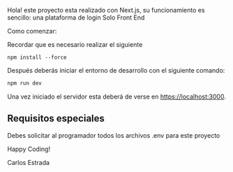 Hola! este proyecto esta realizado con Next.js, su funcionamiento es sencillo: una plataforma de login Solo Front End

Como comenzar:

Recordar que es necesario realizar el siguiente

```
npm install --force
```

Después deberás iniciar el entorno de desarrollo con el siguiente comando:

```bash
npm run dev
```

Una vez iniciado el servidor esta deberá de verse en [https://localhost:3000](https://localhost:3000).

## Requisitos especiales

Debes solicitar al programador todos los archivos .env para este proyecto


Happy Coding!


Carlos Estrada
